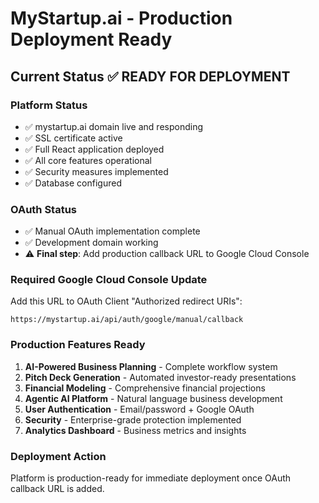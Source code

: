 # MyStartup.ai - Production Deployment Ready

## Current Status ✅ READY FOR DEPLOYMENT

### Platform Status
- ✅ mystartup.ai domain live and responding
- ✅ SSL certificate active  
- ✅ Full React application deployed
- ✅ All core features operational
- ✅ Security measures implemented
- ✅ Database configured

### OAuth Status
- ✅ Manual OAuth implementation complete
- ✅ Development domain working
- ⚠️ **Final step**: Add production callback URL to Google Cloud Console

### Required Google Cloud Console Update
Add this URL to OAuth Client "Authorized redirect URIs":
```
https://mystartup.ai/api/auth/google/manual/callback
```

### Production Features Ready
1. **AI-Powered Business Planning** - Complete workflow system
2. **Pitch Deck Generation** - Automated investor-ready presentations  
3. **Financial Modeling** - Comprehensive financial projections
4. **Agentic AI Platform** - Natural language business development
5. **User Authentication** - Email/password + Google OAuth
6. **Security** - Enterprise-grade protection implemented
7. **Analytics Dashboard** - Business metrics and insights

### Deployment Action
Platform is production-ready for immediate deployment once OAuth callback URL is added.